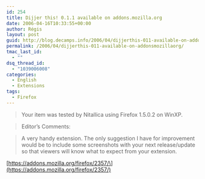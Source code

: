 ```yaml
---
id: 254
title: Dijjer this! 0.1.1 available on addons.mozilla.org
date: 2006-04-16T10:33:55+00:00
author: Régis
layout: post
guid: http://blog.decamps.info/2006/04/dijjerthis-011-available-on-addonsmozillaorg/
permalink: /2006/04/dijjerthis-011-available-on-addonsmozillaorg/
tmac_last_id:
  - ""
dsq_thread_id:
  - "1039006008"
categories:
  - English
  - Extensions
tags:
  - Firefox
---
```

> Your item was tested by Nitallica using Firefox 1.5.0.2 on WinXP.
  
> Editor’s Comments:
   
> A very handy extension. The only suggestion I have for improvement would be to include some screenshots with your next release/update so that viewers will know what to expect from your extension. 

\[https://addons.mozilla.org/firefox/2357/\](https://addons.mozilla.org/firefox/2357/)
